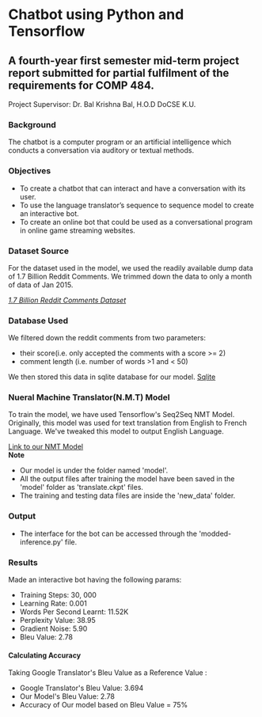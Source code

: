  

# Chatbot using Python and Tensorflow 

## A fourth-year first semester mid-term project report submitted for partial fulfilment of the requirements for COMP 484. 
   Project Supervisor: Dr. Bal Krishna Bal, H.O.D DoCSE K.U. </br>
   

### Background

   The chatbot is a computer program or an artificial intelligence which conducts a conversation via auditory or textual methods. 
     
### Objectives
  + To create a chatbot that can interact and have a conversation with its user.
  + To use the language translator’s sequence to sequence model to create an interactive bot.
  + To create an online bot that could be used as a conversational program in online game streaming websites.

### Dataset Source

  For the dataset used in the model, we used the readily available dump data of 1.7 Billion Reddit Comments. We trimmed down the data to only a month of data of Jan 2015.
  
  [*1.7 Billion Reddit Comments Dataset*](https://www.reddit.com/r/datasets/comments/3bxlg7/i_have_every_publicly_available_reddit_comment/?st=j9udbxta&sh=69e4fee7) 
  
  ### Database Used
  
   We filtered down the reddit comments from two parameters:
   * their score(i.e. only accepted the comments with a score >= 2)
   * comment length (i.e. number of words >1 and < 50)
   
   We then stored this data in sqlite database for our model. 
   [Sqlite](https://sqlitebrowser.org/)
   
   ### Nueral Machine Translator(N.M.T) Model
   
   To train the model, we have used Tensorflow's Seq2Seq NMT Model. Originally, this model was used for text translation from English to French Language. We've tweaked this model to output English Language.
   
   [Link to our NMT Model](https://drive.google.com/file/d/1pyeu4B4j_xsl0jGCMcJKf-cJ5Eqd268P/view?fbclid=IwAR0_fcEzyJurOhB6M8NYzrg7YiaKlf13MSUuR0P_W0jCOQOUUJAwnFXJXJg)
   </br>
  **Note**
    </br>
  * Our model is under the folder named 'model'.
  * All the output files after training the model have been saved in the 'model' folder as 'translate.ckpt' files.
  * The training and testing data files are inside the 'new_data' folder.
  
  ### Output
  
  * The interface for the bot can be accessed through the 'modded-inference.py' file.
    
  ### Results
  
   Made an interactive bot having the following params:
  * Training Steps: 30, 000
  * Learning Rate: 0.001
  * Words Per Second Learnt: 11.52K
  * Perplexity Value: 38.95
  * Gradient Noise: 5.90
  * Bleu Value: 2.78
  
  #### Calculating Accuracy
   
   Taking Google Translator's Bleu Value as a Reference Value :
  * Google Translator's Bleu Value: 3.694
  * Our  Model's Bleu Value: 2.78
  * Accuracy of Our model based on Bleu Value = 75%
  
    
    

  
